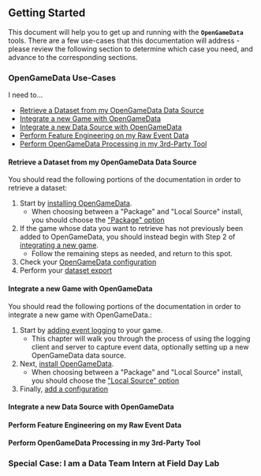 ## Getting Started

This document will help you to get up and running with the **`OpenGameData`**  tools.
There are a few use-cases that this documentation will address - please review the following section to determine which case you need, and advance to the corresponding sections.

### OpenGameData Use-Cases

I need to...

* [Retrieve a Dataset from my OpenGameData Data Source](#retrieve-a-dataset-from-my-opengamedata-data-source)
* [Integrate a new Game with OpenGameData](#integrate-a-new-game-with-opengamedata)
* [Integrate a new Data Source with OpenGameData](#integrate-a-new-data-source-with-opengamedata)
* [Perform Feature Engineering on my Raw Event Data](#perform-feature-engineering-on-my-raw-event-data)
* [Perform OpenGameData Processing in my 3rd-Party Tool](#perform-opengamedata-processing-in-my-3rd-party-tool)

#### Retrieve a Dataset from my OpenGameData Data Source

You should read the following portions of the documentation in order to retrieve a dataset:

1. Start by [installing OpenGameData](../core_basics/installation/installation.rst).  
    * When choosing between a "Package" and "Local Source" install, you should choose the ["Package" option](../core_basics/installation/installation.rst#installation-as-package)
2. If the game whose data you want to retrieve has not previously been added to OpenGameData, you should instead begin with Step 2 of [integrating a new game](#integrate-a-new-game-with-opengamedata).
    * Follow the remaining steps as needed, and return to this spot.
3. Check your [OpenGameData configuration](../core_basics/configurations.md)
4. Perform your [dataset export](../core_basics/exports.md)

#### Integrate a new Game with OpenGameData

You should read the following portions of the documentation in order to integrate a new game with OpenGameData.:

1. Start by [adding event logging](../events/index.rst) to your game.  
    * This chapter will walk you through the process of using the logging client and server to capture event data, optionally setting up a new OpenGameData data source.
2. Next, [install OpenGameData](../core_basics/installation/installation.rst).  
    * When choosing between a "Package" and "Local Source" install, you should choose the ["Local Source" option](../core_basics/installation/installation.rst#installation-as-local-source-copy)
3. Finally, [add a configuration](../core_basics/configurations.md)

#### Integrate a new Data Source with OpenGameData

#### Perform Feature Engineering on my Raw Event Data

#### Perform OpenGameData Processing in my 3rd-Party Tool

### Special Case: I am a Data Team Intern at Field Day Lab
